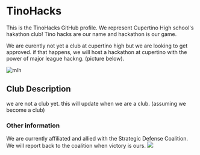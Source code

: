 # TinoHacks

This is the TinoHacks GitHub profile. We represent Cupertino High school's hakathon club!
Tino hacks are our name and hackathon is our game.

We are curently not yet a club at cupertino high but we are looking to get approved. if that happens, we will host a hackathon at cupertino with the power of major league hackng. (picture below).

![mlh](http://www.adweek.com/agencyspy/wp-content/uploads/sites/7/2015/02/MLB_Logo.jpg)

## Club Description
we are not a club yet. this will update when we are a club. (assuming we become a club)

### Other information

We are currently affiliated and allied with the Strategic Defense Coalition.
We will report back to the coalition when victory is ours.
![](http://vignette1.wikia.nocookie.net/callofduty/images/5/5c/SDC_Multiplayer_Icon_BOII.png/revision/latest?cb=20121226062706)
